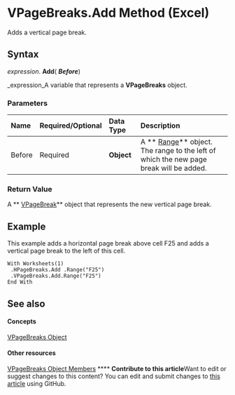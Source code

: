 
# VPageBreaks.Add Method (Excel)

Adds a vertical page break.


## Syntax

 _expression_. **Add**( **_Before_**)

 _expression_A variable that represents a  **VPageBreaks** object.


### Parameters



|**Name**|**Required/Optional**|**Data Type**|**Description**|
|:-----|:-----|:-----|:-----|
|Before|Required| **Object**|A  ** [Range](b8207778-0dcc-4570-1234-f130532cc8cd.md)** object. The range to the left of which the new page break will be added.|

### Return Value

A  ** [VPageBreak](0b37bdc0-b7e2-2b3f-ba6c-853cbbb67837.md)** object that represents the new vertical page break.


## Example

This example adds a horizontal page break above cell F25 and adds a vertical page break to the left of this cell.


```
With Worksheets(1) 
 .HPageBreaks.Add .Range("F25") 
 .VPageBreaks.Add.Range("F25") 
End With
```


## See also


#### Concepts


 [VPageBreaks Object](ab8f288a-5235-76c9-7b27-81e542cdd141.md)
#### Other resources


 [VPageBreaks Object Members](0f15730f-da06-952a-6693-fa5dcdff2cc1.md)
****   **Contribute to this article**Want to edit or suggest changes to this content? You can edit and submit changes to  [this article](https://github.com/jhershey00/VBA_Excel_Test/OpenXMLCon/articles/3196719d-c423-675b-6465-8ac0e9a1c302.md) using GitHub.


